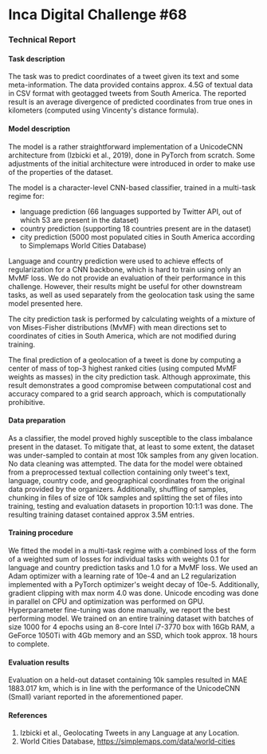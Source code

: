 # Inca Digital Challenge #68
### Technical Report 


#### Task description

The task was to predict coordinates of a tweet given its text and some meta-information.
The data provided contains approx. 4.5G of textual data in CSV format with geotagged tweets from South America.
The reported result is an average divergence of predicted coordinates from true ones in kilometers (computed 
using Vincenty's distance formula).

#### Model description

The model is a rather straightforward implementation of a UnicodeCNN architecture from (Izbicki et al., 2019), 
done in PyTorch from scratch. Some adjustments of the initial architecture were introduced
in order to make use of the properties of the dataset. 

The model is a character-level CNN-based classifier, trained in a multi-task regime for:

  * language prediction (66 languages supported by Twitter API, out of which 53 are present in the dataset)
  * country prediction (supporting 18 countries present are in the dataset)
  * city prediction (5000 most populated cities in South America according to Simplemaps World Cities Database)

Language and country prediction were used to achieve effects of regularization for a CNN backbone, which is hard 
to train using only an MvMF loss. We do not provide an evaluation of their performance in this challenge. However, 
their results might be useful for other downstream tasks, as well as used separately from the geolocation task using 
the same model presented here.

The city prediction task is performed by calculating weights of a mixture of von Mises-Fisher distributions (MvMF)
with mean directions set to coordinates of cities in South America, which are not modified during training. 

The final prediction of a geolocation of a tweet is done by computing a center of mass of top-3 highest ranked
cities (using computed MvMF weights as masses) in the city prediction task. Although approximate, this result 
demonstrates a good compromise between computational cost and accuracy compared to a grid search approach, which is 
computationally prohibitive.

#### Data preparation

As a classifier, the model proved highly susceptible to the class imbalance present in the dataset. To mitigate that,
at least to some extent, the dataset was under-sampled to contain at most 10k samples from any given location. No 
data cleaning was attempted. The data for the model were obtained from a preprocessed textual 
collection containing only tweet's text, language, country code, and geographical coordinates from the original
data provided by the organizers. Additionally, shuffling of samples, chunking in files of size of 10k samples and 
splitting the set of files into training, testing and evaluation datasets in proportion 10:1:1 was done. 
The resulting training dataset contained approx 3.5M entries.     

#### Training procedure

We fitted the model in a multi-task regime with a combined loss of the form of a weighted sum of losses for individual 
tasks with weights 0.1 for language and country prediction tasks and 1.0 for a MvMF loss. We used an Adam optimizer 
with a learning rate of 10e-4 and an L2 regularization implemented with a PyTorch optimizer's weight decay of 10e-5.
Additionally, gradient clipping with max norm 4.0 was done. Unicode encoding was done in parallel on CPU and 
optimization was performed on GPU. Hyperparameter fine-tuning was done manually, we report the best performing model.
We trained on an entire training dataset with batches of size 1000 for 4 epochs using an 8-core Intel i7-3770 box with
16Gb RAM, a GeForce 1050Ti with 4Gb memory and an SSD, which took approx. 18 hours to complete.  

#### Evaluation results

Evaluation on a held-out dataset containing 10k samples resulted in MAE 1883.017 km, which is in line 
with the performance of the UnicodeCNN (Small) variant reported in the aforementioned paper.  

#### References

1. Izbicki et al., Geolocating Tweets in any Language at any Location.
2. World Cities Database, https://simplemaps.com/data/world-cities